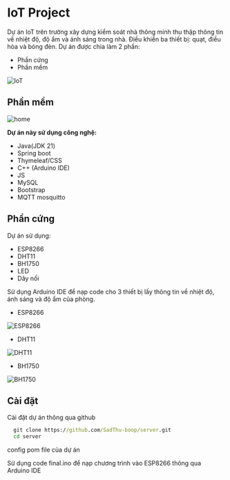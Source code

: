# IoT Project
Dự án IoT trên trường xây dựng kiểm soát nhà thông minh thu thập thông tin về nhiệt độ, độ ẩm và ánh sáng trong nhà. Điều khiển ba thiết bị: quạt, điều hòa và bóng đèn. Dự án được chia làm 2 phần:
- Phần cứng
- Phần mềm
  
![IoT](https://i.imgur.com/xsoRQnb.jpg)


## Phần mềm
![home](https://i.imgur.com/c93NCOI.png)

**Dự án này sử dụng công nghệ:**
- Java(JDK 21)
- Spring boot
- Thymeleaf/CSS
- C++ (Arduino IDE)
- JS
- MySQL
- Bootstrap
- MQTT mosquitto




## Phần cứng
Dự án sử dụng:
- ESP8266
- DHT11
- BH1750 
- LED 
- Dây nối

 Sử dụng Arduino IDE để nạp code cho 3 thiết bị lấy thông tin về nhiệt độ, ánh sáng và độ ẩm của phòng.
- ESP8266
  
 ![ESP8266](https://i.imgur.com/dfNIDLRb.jpg)

 - DHT11
   
 ![DHT11](https://i.imgur.com/0BTInuZb.jpg)

 - BH1750
   
 ![BH1750](https://i.imgur.com/LJMSY37b.jpg)

 
## Cài đặt

Cài đặt dự án thông qua github

```cmd
  git clone https://github.com/SadThu-boop/server.git
  cd server
```
config pom file của dự án 

Sử dụng code final.ino để nạp chương trình vào ESP8266 thông qua Arduino IDE
    
